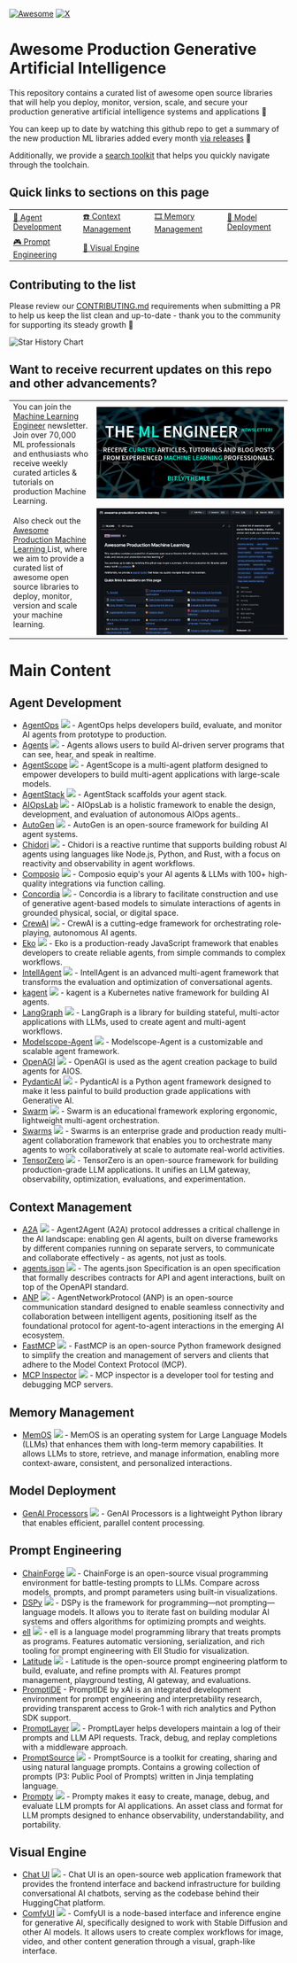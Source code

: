 [![Awesome](https://awesome.re/badge.svg)](https://awesome.re)
[![X](https://img.shields.io/badge/X-%23000000?logo=X&logoColor=white)](https://twitter.com/EthicalML)

# Awesome Production Generative Artificial Intelligence

This repository contains a curated list of awesome open source libraries that will help you deploy, monitor, version, scale, and secure your production generative artificial intelligence systems and applications 🚀

You can keep up to date by watching this github repo to get a summary of the new production ML libraries added every month [via releases](https://github.com/EthicalML/awesome-production-genai/releases) 🤩

Additionally, we provide a [search toolkit](https://huggingface.co/spaces/zhiminy/Awesome-Production-GenAI-Search) that helps you quickly navigate through the toolchain.

## Quick links to sections on this page

| | | | |
|-|-|-|-|
| [🤖 Agent Development](#agent-development) | [☎️ Context Management](#context-management) | [🎞️ Memory Management](#memory-management) | [🚀 Model Deployment](#model-deployment) |
| [🎮 Prompt Engineering](#prompt-engineering) | [🎨 Visual Engine](#visual-engine) |

## Contributing to the list

Please review our [CONTRIBUTING.md](https://github.com/EthicalML/awesome-production-genai/blob/main/CONTRIBUTING.md) requirements when submitting a PR to help us keep the list clean and up-to-date - thank you to the community for supporting its steady growth 🚀

<picture>
  <source
    media="(prefers-color-scheme: dark)"
    srcset="
      https://api.star-history.com/svg?repos=EthicalML/awesome-production-genai&type=Date&theme=dark
    "
  />
  <source
    media="(prefers-color-scheme: light)"
    srcset="
      https://api.star-history.com/svg?repos=EthicalML/awesome-production-genai&type=Date
    "
  />
  <img
    alt="Star History Chart"
    src="https://api.star-history.com/svg?repos=EthicalML/awesome-production-genai&type=Date"
  />
</picture>


## Want to receive recurrent updates on this repo and other advancements?

<table>
  <tr>
    <td width="30%">
         You can join the <a href="https://ethical.institute/mle.html">Machine Learning Engineer</a> newsletter. Join over 70,000 ML professionals and enthusiasts who receive weekly curated articles & tutorials on production Machine Learning.
    </td>
    <td width="70%">
        <a href="https://ethical.institute/mle.html"><img src="images/mleng.png"></a>
    </td>
  </tr>
  <tr>
    <td width="30%">
         Also check out the <a href="https://github.com/EthicalML/awesome-artificial-intelligence-regulation">Awesome Production Machine Learning </a> List, where we aim to provide a curated list of awesome open source libraries to deploy, monitor, version and scale your machine learning.
    </td>
    <td width="70%">
        <a href="https://github.com/EthicalML/awesome-artificial-intelligence-guidelines/"><img src="images/list.jpg"></a>
    </td>
  </tr>
</table>


# Main Content

## Agent Development

* [AgentOps](https://github.com/AgentOps-AI/agentops) ![](https://img.shields.io/github/stars/AgentOps-AI/agentops.svg?style=social) - AgentOps helps developers build, evaluate, and monitor AI agents from prototype to production.
* [Agents](https://github.com/livekit/agents) ![](https://img.shields.io/github/stars/livekit/agents.svg?style=social) - Agents allows users to build AI-driven server programs that can see, hear, and speak in realtime.
* [AgentScope](https://github.com/modelscope/agentscope) ![](https://img.shields.io/github/stars/modelscope/agentscope.svg?style=social) - AgentScope is a multi-agent platform designed to empower developers to build multi-agent applications with large-scale models.
* [AgentStack](https://github.com/AgentOps-AI/AgentStack) ![](https://img.shields.io/github/stars/AgentOps-AI/AgentStack.svg?style=social) - AgentStack scaffolds your agent stack.
* [AIOpsLab](https://github.com/microsoft/AIOpsLab) ![](https://img.shields.io/github/stars/microsoft/AIOpsLab.svg?style=social) - AIOpsLab is a holistic framework to enable the design, development, and evaluation of autonomous AIOps agents..
* [AutoGen](https://github.com/microsoft/autogen) ![](https://img.shields.io/github/stars/microsoft/autogen.svg?style=social) - AutoGen is an open-source framework for building AI agent systems.
* [Chidori](https://github.com/ThousandBirdsInc/chidori) ![](https://img.shields.io/github/stars/ThousandBirdsInc/chidori.svg?style=social) - Chidori is a reactive runtime that supports building robust AI agents using languages like Node.js, Python, and Rust, with a focus on reactivity and observability in agent workflows.
* [Composio](https://github.com/ComposioHQ/composio) ![](https://img.shields.io/github/stars/ComposioHQ/composio.svg?style=social) - Composio equip's your AI agents & LLMs with 100+ high-quality integrations via function calling.
* [Concordia](https://github.com/google-deepmind/concordia) ![](https://img.shields.io/github/stars/google-deepmind/concordia.svg?style=social) - Concordia is a library to facilitate construction and use of generative agent-based models to simulate interactions of agents in grounded physical, social, or digital space. 
* [CrewAI](https://github.com/crewAIInc/crewAI) ![](https://img.shields.io/github/stars/crewAIInc/crewAI.svg?style=social) - CrewAI is a cutting-edge framework for orchestrating role-playing, autonomous AI agents.
* [Eko](https://github.com/FellouAI/eko) ![](https://img.shields.io/github/stars/FellouAI/eko.svg?style=social) - Eko is a production-ready JavaScript framework that enables developers to create reliable agents, from simple commands to complex workflows.
* [IntellAgent](https://github.com/plurai-ai/intellagent) ![](https://img.shields.io/github/stars/plurai-ai/intellagent.svg?style=social) - IntellAgent is an advanced multi-agent framework that transforms the evaluation and optimization of conversational agents.
* [kagent](https://github.com/kagent-dev/kagent) ![](https://img.shields.io/github/stars/kagent-dev/kagent.svg?style=social) - kagent is a Kubernetes native framework for building AI agents.
* [LangGraph](https://github.com/langchain-ai/langgraph) ![](https://img.shields.io/github/stars/langchain-ai/langgraph.svg?style=social) - LangGraph is a library for building stateful, multi-actor applications with LLMs, used to create agent and multi-agent workflows.
* [Modelscope-Agent](https://github.com/modelscope/modelscope-agent) ![](https://img.shields.io/github/stars/modelscope/modelscope-agent.svg?style=social) - Modelscope-Agent is a customizable and scalable agent framework.
* [OpenAGI](https://github.com/agiresearch/OpenAGI) ![](https://img.shields.io/github/stars/agiresearch/OpenAGI.svg?style=social) - OpenAGI is used as the agent creation package to build agents for AIOS.
* [PydanticAI](https://github.com/pydantic/pydantic-ai) ![](https://img.shields.io/github/stars/pydantic/pydantic-ai.svg?style=social) - PydanticAI is a Python agent framework designed to make it less painful to build production grade applications with Generative AI.
* [Swarm](https://github.com/openai/swarm) ![](https://img.shields.io/github/stars/openai/swarm.svg?style=social) - Swarm is an educational framework exploring ergonomic, lightweight multi-agent orchestration.
* [Swarms](https://github.com/kyegomez/swarms) ![](https://img.shields.io/github/stars/kyegomez/swarms.svg?style=social) - Swarms is an enterprise grade and production ready multi-agent collaboration framework that enables you to orchestrate many agents to work collaboratively at scale to automate real-world activities.
* [TensorZero](https://github.com/tensorzero/tensorzero) ![](https://img.shields.io/github/stars/tensorzero/tensorzero.svg?style=social) - TensorZero is an open-source framework for building production-grade LLM applications. It unifies an LLM gateway, observability, optimization, evaluations, and experimentation.

## Context Management

* [A2A](https://github.com/a2aproject/A2A) ![](https://img.shields.io/github/stars/a2aproject/A2A.svg?style=social) - Agent2Agent (A2A) protocol addresses a critical challenge in the AI landscape: enabling gen AI agents, built on diverse frameworks by different companies running on separate servers, to communicate and collaborate effectively - as agents, not just as tools.
* [agents.json](https://github.com/wild-card-ai/agents-json) ![](https://img.shields.io/github/stars/wild-card-ai/agents-json.svg?style=social) - The agents.json Specification is an open specification that formally describes contracts for API and agent interactions, built on top of the OpenAPI standard.
* [ANP](https://github.com/agent-network-protocol/AgentNetworkProtocol) ![](https://img.shields.io/github/stars/agent-network-protocol/AgentNetworkProtocol.svg?style=social) - AgentNetworkProtocol (ANP) is an open-source communication standard designed to enable seamless connectivity and collaboration between intelligent agents, positioning itself as the foundational protocol for agent-to-agent interactions in the emerging AI ecosystem.
* [FastMCP](https://github.com/jlowin/fastmcp) ![](https://img.shields.io/github/stars/jlowin/fastmcp.svg?style=social) - FastMCP is an open-source Python framework designed to simplify the creation and management of servers and clients that adhere to the Model Context Protocol (MCP).
* [MCP Inspector](https://github.com/modelcontextprotocol/inspector) ![](https://img.shields.io/github/stars/modelcontextprotocol/inspector.svg?style=social) - MCP inspector is a developer tool for testing and debugging MCP servers.

## Memory Management

* [MemOS](https://github.com/MemTensor/MemOS) ![](https://img.shields.io/github/stars/MemTensor/MemOS.svg?style=social) - MemOS is an operating system for Large Language Models (LLMs) that enhances them with long-term memory capabilities. It allows LLMs to store, retrieve, and manage information, enabling more context-aware, consistent, and personalized interactions.

## Model Deployment
* [GenAI Processors](https://github.com/google-gemini/genai-processors) ![](https://img.shields.io/github/stars/google-gemini/genai-processors.svg?style=social) - GenAI Processors is a lightweight Python library that enables efficient, parallel content processing.

## Prompt Engineering

* [ChainForge](https://github.com/ianarawjo/ChainForge) ![](https://img.shields.io/github/stars/ianarawjo/ChainForge.svg?style=social) - ChainForge is an open-source visual programming environment for battle-testing prompts to LLMs. Compare across models, prompts, and prompt parameters using built-in visualizations.
* [DSPy](https://github.com/stanfordnlp/dspy) ![](https://img.shields.io/github/stars/stanfordnlp/dspy.svg?style=social) - DSPy is the framework for programming—not prompting—language models. It allows you to iterate fast on building modular AI systems and offers algorithms for optimizing prompts and weights.
* [ell](https://github.com/MadcowD/ell) ![](https://img.shields.io/github/stars/MadcowD/ell.svg?style=social) - ell is a language model programming library that treats prompts as programs. Features automatic versioning, serialization, and rich tooling for prompt engineering with Ell Studio for visualization.
* [Latitude](https://github.com/latitude-dev/latitude-llm) ![](https://img.shields.io/github/stars/latitude-dev/latitude-llm.svg?style=social) - Latitude is the open-source prompt engineering platform to build, evaluate, and refine prompts with AI. Features prompt management, playground testing, AI gateway, and evaluations.
* [PromptIDE](https://x.ai/blog/prompt-ide) - PromptIDE by xAI is an integrated development environment for prompt engineering and interpretability research, providing transparent access to Grok-1 with rich analytics and Python SDK support.
* [PromptLayer](https://github.com/MagnivOrg/prompt-layer-library) ![](https://img.shields.io/github/stars/MagnivOrg/prompt-layer-library.svg?style=social) - PromptLayer helps developers maintain a log of their prompts and LLM API requests. Track, debug, and replay completions with a middleware approach.
* [PromptSource](https://github.com/bigscience-workshop/promptsource) ![](https://img.shields.io/github/stars/bigscience-workshop/promptsource.svg?style=social) - PromptSource is a toolkit for creating, sharing and using natural language prompts. Contains a growing collection of prompts (P3: Public Pool of Prompts) written in Jinja templating language.
* [Prompty](https://github.com/microsoft/prompty) ![](https://img.shields.io/github/stars/microsoft/prompty.svg?style=social) - Prompty makes it easy to create, manage, debug, and evaluate LLM prompts for AI applications. An asset class and format for LLM prompts designed to enhance observability, understandability, and portability.

## Visual Engine

* [Chat UI](https://github.com/huggingface/chat-ui) ![](https://img.shields.io/github/stars/huggingface/chat-ui.svg?style=social) - Chat UI is an open-source web application framework that provides the frontend interface and backend infrastructure for building conversational AI chatbots, serving as the codebase behind their HuggingChat platform.
* [ComfyUI](https://github.com/comfyanonymous/ComfyUI) ![](https://img.shields.io/github/stars/comfyanonymous/ComfyUI.svg?style=social) - ComfyUI is a node-based interface and inference engine for generative AI, specifically designed to work with Stable Diffusion and other AI models. It allows users to create complex workflows for image, video, and other content generation through a visual, graph-like interface.

